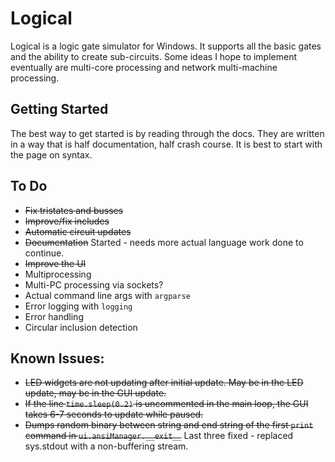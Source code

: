 # Logical

Logical is a logic gate simulator for Windows. It supports all the basic gates and the ability to create sub-circuits. Some ideas I hope to implement eventually are multi-core processing and network multi-machine processing.

## Getting Started
The best way to get started is by reading through the docs. They are written in a way that is half documentation, half crash course. It is best to start with the page on syntax.

## To Do
* ~~Fix tristates and busses~~
* ~~Improve/fix includes~~
* ~~Automatic circuit updates~~
* ~~Documentation~~ Started - needs more actual language work done to continue.
* ~~Improve the UI~~
* Multiprocessing
* Multi-PC processing via sockets?
* Actual command line args with `argparse`
* Error logging with `logging`
* Error handling
* Circular inclusion detection

## Known Issues:
* ~~LED widgets are not updating after initial update. May be in the LED update, may be in the GUI update.~~
* ~~If the line `time.sleep(0.2)` is uncommented in the main loop, the GUI takes 6-7 seconds to update while paused.~~
* ~~Dumps random binary between string and end string of the first `print` command in `ui.ansiManager.__exit__`~~ Last three fixed - replaced sys.stdout with a non-buffering stream.